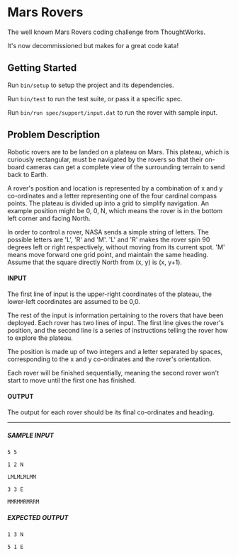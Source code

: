 # Mars Rovers

The well known Mars Rovers coding challenge from ThoughtWorks.

It's now decommissioned but makes for a great code kata!

## Getting Started

Run `bin/setup` to setup the project and its dependencies.

Run `bin/test` to run the test suite, or pass it a specific spec.

Run `bin/run spec/support/input.dat` to run the rover with sample input.

## Problem Description

Robotic rovers are to be landed on a plateau on Mars. This plateau, which is
curiously rectangular, must be navigated by the rovers so that their on-board
cameras can get a complete view of the surrounding terrain to send back to
Earth.

A rover's position and location is represented by a combination of x and
y co-ordinates and a letter representing one of the four cardinal compass
points. The plateau is divided up into a grid to simplify navigation.  An
example position might be 0, 0, N, which means the rover is in the bottom left
corner and facing North.

In order to control a rover, NASA sends a simple string of letters. The possible
letters are 'L', 'R' and 'M'.  'L' and 'R' makes the rover spin 90 degrees left
or right respectively, without moving from its current spot.  'M' means move
forward one grid point, and maintain the same heading.  Assume that the square
directly North from (x, y) is (x, y+1).

#### INPUT

The first line of input is the upper-right coordinates of the plateau, the
lower-left coordinates are assumed to be 0,0.

The rest of the input is information pertaining to the rovers that have been
deployed. Each rover has two lines of input. The first line gives the rover's
position, and the second line is a series of instructions telling the rover how
to explore the plateau.

The position is made up of two integers and a letter separated by spaces,
corresponding to the x and y co-ordinates and the rover's orientation.

Each rover will be finished sequentially, meaning the second rover won't start
to move until the first one has finished.

#### OUTPUT

The output for each rover should be its final co-ordinates and heading.

---

##### SAMPLE INPUT
```
5 5

1 2 N

LMLMLMLMM

3 3 E

MMRMMRMRRM
```

##### EXPECTED OUTPUT
```
1 3 N

5 1 E
```
